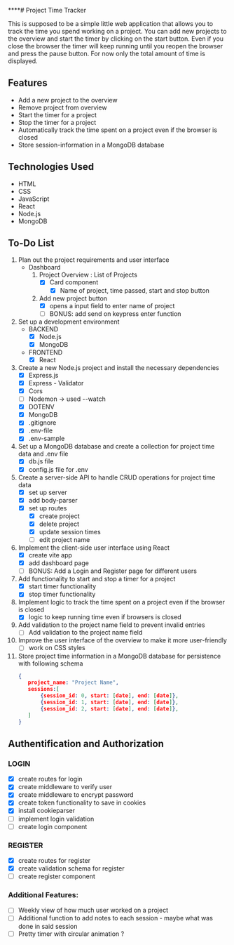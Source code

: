 \*\*\*\*# Project Time Tracker

This is supposed to be a simple little web application that allows you to track the time you spend working on a project.
You can add new projects to the overview and start the timer by clicking on the start button. Even if you close the browser the timer will keep running until you reopen the browser and press the pause button.
For now only the total amount of time is displayed.

## Features

- Add a new project to the overview
- Remove project from overview
- Start the timer for a project
- Stop the timer for a project
- Automatically track the time spent on a project even if the browser is closed
- Store session-information in a MongoDB database

## Technologies Used

- HTML
- CSS
- JavaScript
- React
- Node.js
- MongoDB

## **To**-Do List

1. Plan out the project requirements and user interface
   - Dashboard
     1. Project Overview : List of Projects
        - [x] Card component
          - [x] Name of project, time passed, start and stop button
     2. Add new project button
        - [x] opens a input field to enter name of project
        - [ ] BONUS: add send on keypress enter function
2. Set up a development environment
   - BACKEND
     - [x] Node.js
     - [x] MongoDB
   - FRONTEND
     - [x] React
3. Create a new Node.js project and install the necessary dependencies
   - [x] Express.js
   - [x] Express - Validator
   - [x] Cors
   - [ ] Nodemon -> used --watch
   - [x] DOTENV
   - [x] MongoDB
   - [x] .gitignore
   - [x] .env-file
   - [x] .env-sample
4. Set up a MongoDB database and create a collection for project time data and .env file
   - [x] db.js file
   - [x] config.js file for .env
5. Create a server-side API to handle CRUD operations for project time data
   - [x] set up server
   - [x] add body-parser
   - [x] set up routes
     - [x] create project
     - [x] delete project
     - [x] update session times
     - [ ] edit project name
6. Implement the client-side user interface using React
   - [x] create vite app
   - [x] add dashboard page
   - [ ] BONUS: Add a Login and Register page for different users
7. Add functionality to start and stop a timer for a project
   - [x] start timer functionality
   - [x] stop timer functionality
8. Implement logic to track the time spent on a project even if the browser is closed
   - [x] logic to keep running time even if browsers is closed
9. Add validation to the project name field to prevent invalid entries
   - [ ] Add validation to the project name field
10. Improve the user interface of the overview to make it more user-friendly
    - [ ] work on CSS styles
11. Store project time information in a MongoDB database for persistence with following schema
    ```json
    {
       project_name: "Project Name",
       sessions:[
           {session_id: 0, start: [date], end: [date]},
           {session_id: 1, start: [date], end: [date]},
           {session_id: 2, start: [date], end: [date]},
       ]
    }
    ```

## Authentification and Authorization

### LOGIN

- [x] create routes for login
- [x] create middleware to verify user
- [x] create middleware to encrypt password
- [x] create token functionality to save in cookies
- [x] install cookieparser
- [ ] implement login validation
- [ ] create login component

### REGISTER

- [x] create routes for register
- [x] create validation schema for register
- [ ] create register component

### Additional Features:

- [ ] Weekly view of how much user worked on a project
- [ ] Additional function to add notes to each session - maybe what was done in said session
- [ ] Pretty timer with circular animation ?
